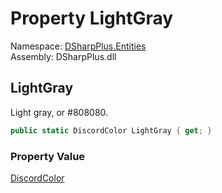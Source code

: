 # Property LightGray

Namespace: [DSharpPlus.Entities](DSharpPlus.Entities.md)  
Assembly: DSharpPlus.dll

## <a id="DSharpPlus_Entities_DiscordColor_LightGray"></a>LightGray

Light gray, or #808080.

```csharp
public static DiscordColor LightGray { get; }
```

### Property Value

[DiscordColor](DSharpPlus.Entities.DiscordColor.md)

